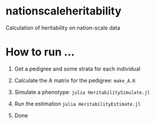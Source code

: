 # nationscaleheritability
Calculation of heritability on nation-scale  data


# How to run ...

1. Get a pedigree and some strata for each individual

2. Calculate the A matrix for the pedigree: `make_A.R`

3. Simulate a phenotype: `julia HeritabilitySimulate.jl`

4. Run the estimation `julia HeritabilityEstimate.jl`

5. Done


